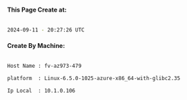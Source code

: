 
   
#### This Page Create at:

```bash

2024-09-11 - 20:27:26 UTC

```

#### Create By Machine:

```bash

Host Name : fv-az973-479

platform  : Linux-6.5.0-1025-azure-x86_64-with-glibc2.35

Ip Local  : 10.1.0.106

```

